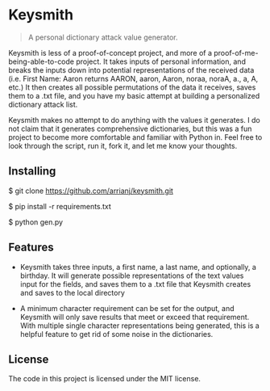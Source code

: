 # Keysmith
> A personal dictionary attack value generator.

Keysmith is less of a proof-of-concept project, and more of a proof-of-me-being-able-to-code project. It takes inputs of personal information, and breaks the inputs down into potential representations of the received data (i.e. First Name: Aaron returns AARON, aaron, Aaron, noraa, noraA, a., a, A, etc.) It then creates all possible permutations of the data it receives, saves them to a .txt file, and you have my basic attempt at building a personalized dictionary attack list.

Keysmith makes no attempt to do anything with the values it generates. I do not claim that it generates comprehensive dictionaries, but this was a fun project to become more comfortable and familiar with Python in. Feel free to look through the script, run it, fork it, and let me know your thoughts.

## Installing

$ git clone https://github.com/arrianj/keysmith.git

$ pip install -r requirements.txt

$ python gen.py

## Features

* Keysmith takes three inputs, a first name, a last name, and optionally, a birthday. It will generate possible representations of the text values input for the fields, and saves them to a .txt file that Keysmith creates and saves to the local directory

* A minimum character requirement can be set for the output, and Keysmith will only save results that meet or exceed that requirement. With multiple single character representations being generated, this is a helpful feature to get rid of some noise in the dictionaries.

## License

The code in this project is licensed under the MIT license.
